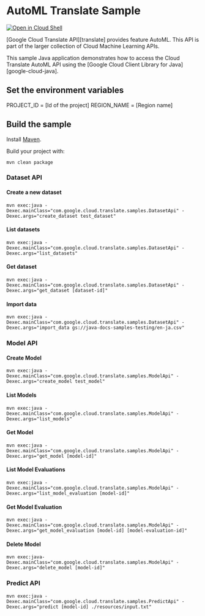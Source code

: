 # AutoML Translate Sample

<a href="https://console.cloud.google.com/cloudshell/open?git_repo=https://github.com/GoogleCloudPlatform/java-docs-samples&page=editor&open_in_editor=vision/beta/cloud-client/README.md">
<img alt="Open in Cloud Shell" src ="http://gstatic.com/cloudssh/images/open-btn.png"></a>

[Google Cloud Translate API][translate] provides feature AutoML.
This API is part of the larger collection of Cloud Machine Learning APIs.

This sample Java application demonstrates how to access the Cloud Translate AutoML API
using the [Google Cloud Client Library for Java][google-cloud-java].

## Set the environment variables

PROJECT_ID = [Id of the project]
REGION_NAME = [Region name]

## Build the sample

Install [Maven](http://maven.apache.org/).

Build your project with:

```
mvn clean package
```

### Dataset API

#### Create a new dataset
```
mvn exec:java -Dexec.mainClass="com.google.cloud.translate.samples.DatasetApi" -Dexec.args="create_dataset test_dataset"
```

#### List datasets
```
mvn exec:java -Dexec.mainClass="com.google.cloud.translate.samples.DatasetApi" -Dexec.args="list_datasets"
```

#### Get dataset
```
mvn exec:java -Dexec.mainClass="com.google.cloud.translate.samples.DatasetApi" -Dexec.args="get_dataset [dataset-id]"
```

#### Import data
```
mvn exec:java -Dexec.mainClass="com.google.cloud.translate.samples.DatasetApi" -Dexec.args="import_data gs://java-docs-samples-testing/en-ja.csv"
```

### Model API

#### Create Model
```
mvn exec:java -Dexec.mainClass="com.google.cloud.translate.samples.ModelApi" -Dexec.args="create_model test_model"
```

#### List Models
```
mvn exec:java -Dexec.mainClass="com.google.cloud.translate.samples.ModelApi" -Dexec.args="list_models"
```

#### Get Model
```
mvn exec:java -Dexec.mainClass="com.google.cloud.translate.samples.ModelApi" -Dexec.args="get_model [model-id]"
```

#### List Model Evaluations
```
mvn exec:java -Dexec.mainClass="com.google.cloud.translate.samples.ModelApi" -Dexec.args="list_model_evaluation [model-id]"
```

#### Get Model Evaluation
```
mvn exec:java -Dexec.mainClass="com.google.cloud.translate.samples.ModelApi" -Dexec.args="get_model_evaluation [model-id] [model-evaluation-id]"
```

#### Delete Model
```
mvn exec:java-Dexec.mainClass="com.google.cloud.translate.samples.ModelApi" -Dexec.args="delete_model [model-id]"
```
### Predict API

```
mvn exec:java -Dexec.mainClass="com.google.cloud.translate.samples.PredictApi" -Dexec.args="predict [model-id] ./resources/input.txt"
```


